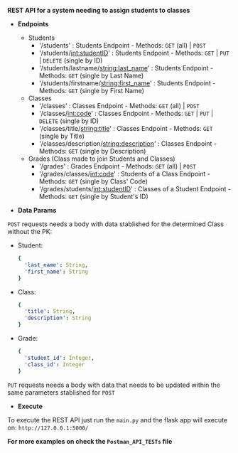 **REST API for a system needing to assign students to classes**

* **Endpoints**
  * Students
    * '/students' : Students Endpoint - Methods: `GET` (all) | `POST`
    * '/students/<int:studentID>' : Students Endpoint - Methods: `GET` | `PUT` | `DELETE` (single by ID)
    * '/students/lastname/<string:last_name>' : Students Endpoint - Methods: `GET` (single by Last Name)
    * '/students/firstname/<string:first_name>' : Students Endpoint - Methods: `GET` (single by First Name)
  * Classes
    * '/classes' : Classes Endpoint - Methods: `GET` (all) | `POST`
    * '/classes/<int:code>' : Classes Endpoint - Methods: `GET` | `PUT` | `DELETE` (single by ID)
    * '/classes/title/<string:title>' : Classes Endpoint - Methods: `GET` (single by Title)
    * '/classes/description/<string:description>' : Classes Endpoint - Methods: `GET` (single by Description)
  * Grades (Class made to join Students and Classes)
    * '/grades' : Grades Endpoint - Methods: `GET` (all) | `POST`
    * '/grades/classes/<int:code>' : Students of a Class Endpoint - Methods: `GET` (single by Class' Code)
    * '/grades/students/<int:studentID>' : Classes of a Student Endpoint - Methods: `GET` (single by Student's ID)

* **Data Params**

`POST` requests needs a body with data stablished for the determined Class without the PK:
  * Student:
    ```yaml
    {
      'last_name': String,
      'first_name': String
    }
    ```
  * Class:
    ```yaml
    {
      'title': String,
      'description': String
    }
    ```
  * Grade:
    ```yaml
    {
      'student_id': Integer,
      'class_id': Integer
    }
    ```
`PUT` requests needs a body with data that needs to be updated within the same parameters stablished for `POST`
 
* **Execute**

To execute the REST API just run the `main.py` and the flask app will execute on: `http://127.0.0.1:5000/`

**For more examples on check the `Postman_API_TESTs` file**
